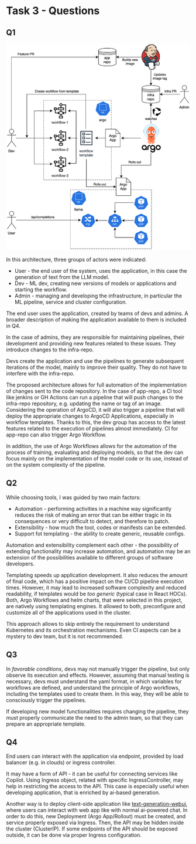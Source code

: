 # Task 3 - Questions

## Q1

![architecture](./architecture.svg)

In this architecture, three groups of actors were indicated:
* User - the end user of the system, uses the application, in this case the generation of text from the LLM model.
* Dev - ML dev, creating new versions of models or applications and starting the workflow.
* Admin - managing and developing the infrastructure, in particular the ML pipeline, service and cluster configuration.

The end user uses the application, created by teams of devs and admins. A broader description of making the application available to them is included in Q4.

In the case of admins, they are responsible for maintaining pipelines, their development and providing new features related to these issues. They introduce changes to the infra-repo.

Devs create the application and use the pipelines to generate subsequent iterations of the model, mainly to improve their quality. They do not have to interfere with the infra-repo.

The proposed architecture allows for full automation of the implementation of changes sent to the code repository. In the case of app-repo, a CI tool like jenkins or GH Actions can run a pipeline that will push changes to the infra-repo repository, e.g. updating the name or tag of an image. Considering the operation of ArgoCD, it will also trigger a pipeline that will deploy the appropriate changes to ArgoCD Applications, especially in workflow templates. Thanks to this, the dev group has access to the latest features related to the execution of pipelines almost immediately. CI for app-repo can also trigger Argo Workflow.

In addition, the use of Argo Workflows allows for the automation of the process of training, evaluating and deploying models, so that the dev can focus mainly on the implementation of the model code or its use, instead of on the system complexity of the pipeline.

## Q2
While choosing tools, I was guided by two main factors:
* Automation - performing activities in a machine way significantly reduces the risk of making an error that can be either tragic in its consequences or very difficult to detect, and therefore to patch.
* Extensibility - how much the tool, codes or manifests can be extended.
* Support fot templating - the ability to create generic, reusable configs.

Automation and extensibility complement each other - the possibility of extending functionality may increase automation, and automation may be an extension of the possibilities available to different groups of software developers.

Templating speeds up application development. It also reduces the amount of final code, which has a positive impact on the CI/CD pipeline execution times. However, it may lead to increased software complexity and reduced readability, if templates would be _too generic_ (typical case in React HOCs). Both, Argo Workflows and helm charts, that were selected in this project, are natively using templating engines. It allowed to both, preconfigure and customize all of the applications used in the cluster.

This approach allows to skip entirely the requirement to understand Kubernetes and its orchestration mechanisms. Even CI aspects can be a mystery to dev team, but it is not recommended.

## Q3
In _favorable conditions_, devs may not manually trigger the pipeline, but only observe its execution and effects. However, assuming that manual testing is necessary, devs must understand the yaml format, in which variables for workflows are defined, and understand the principle of Argo workflows, including the templates used to create them. In this way, they will be able to consciously trigger the pipelines.

If developing new model functionalities requires changing the pipeline, they must properly communicate the need to the admin team, so that they can prepare an appropriate template.

## Q4
End users can interact with the application via endpoint, provided by load balancer (e.g. in clouds) or ingress controller.

It may have a form of API - it can be useful for connecting services like Copilot. Using Ingress object, related with specific IngressController, may help in restricting the access to the API. This case is especially useful when developing application, that is enriched by ai-based generation.

Another way is to deploy client-side application like [text-generation-webui](https://github.com/oobabooga/text-generation-webui), where users can interact with web app like with normal ai-powered chat. In order to do this, new Deployment (Argo App/Rollout) must be created, and service properly exposed via Ingress. Then, the API may be hidden inside the cluster (ClusterIP). If some endpoints of the API should be exposed outside, it can be done via proper Ingress configuration.